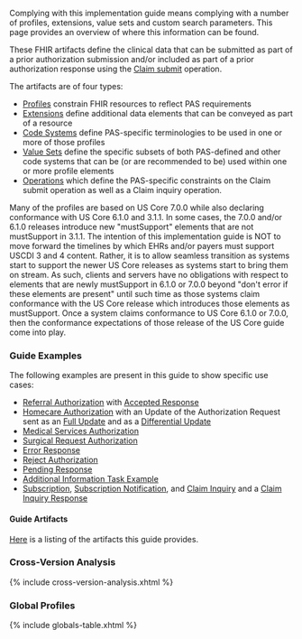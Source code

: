 Complying with this implementation guide means complying with a number of profiles, extensions, value sets and custom search parameters.  This page provides an overview of where this information can be found.

These FHIR artifacts define the clinical data that can be submitted as part of a prior authorization submission and/or included as part of a prior authorization response using the [Claim submit](OperationDefinition-Claim-submit.html) operation.

The artifacts are of four types:

* [Profiles]({{site.data.fhir.path}}profiling.html) constrain FHIR resources to reflect PAS requirements
* [Extensions]({{site.data.fhir.path}}extensibility.html) define additional data elements that can be conveyed as part of a resource
* [Code Systems]({{site.data.fhir.path}}codesystem.html) define PAS-specific terminologies to be used in one or more of those profiles
* [Value Sets]({{site.data.fhir.path}}valueset.html) define the specific subsets of both PAS-defined and other code systems that can be (or are recommended to be) used within one or more profile elements
* [Operations]({{site.data.fhir.path}}operationdefinition.html) which define the PAS-specific constraints on the Claim submit operation as well as a Claim inquiry operation.

Many of the profiles are based on US Core 7.0.0 while also declaring conformance with US Core 6.1.0 and 3.1.1. In some cases, the 7.0.0 and/or 6.1.0 releases introduce new "mustSupport" elements that are not mustSupport in 3.1.1. The intention of this implementation guide is NOT to move forward the timelines by which EHRs and/or payers must support USCDI 3 and 4 content. Rather, it is to allow seamless transition as systems start to support the newer US Core releases as systems start to bring them on stream. As such, clients and servers have no obligations with respect to elements that are newly mustSupport in 6.1.0 or 7.0.0 beyond "don't error if these elements are present" until such time as those systems claim conformance with the US Core release which introduces those elements as mustSupport. Once a system claims conformance to US Core 6.1.0 or 7.0.0, then the conformance expectations of those release of the US Core guide come into play.

### Guide Examples
The following examples are present in this guide to show specific use cases:

* [Referral Authorization](Bundle-ReferralAuthorizationBundleExample.html) with [Accepted Response](Bundle-ReferralAuthorizationResponseBundleExample.html)
* [Homecare Authorization](Bundle-HomecareAuthorizationBundleExample.html) with an Update of the Authorization Request sent as an [Full Update](Bundle-HomecareAuthorizationUpdateBundleExample.html) and as a [Differential Update](Bundle-HomecareAuthorizationDifferentialBundleExample.html)
* [Medical Services Authorization](Bundle-MedicalServicesAuthorizationBundleExample.html)
* [Surgical Request Authorization](Bundle-SurgicalRequestBundleExample.html)
* [Error Response](Bundle-ErrorResponseBundleExample.html)
* [Reject Authorization](Bundle-RejectionResponseBundleExample.html)
* [Pending Response](Bundle-ReferralPendingAuthorizationResponseBundleExample.html)
* [Additional Information Task Example](Task-AdditionalInformationTaskExample.html)
* [Subscription](Subscription-PASSubscriptionExample.html), [Subscription Notification](Bundle-PASSubscriptionNotification.html), and [Claim Inquiry](Bundle-PASClaimInquiryBundleExample.html) and a [Claim Inquiry Response](Bundle-PASClaimInquiryResponseBundleExample.html)

#### Guide Artifacts
[Here](artifacts.html) is a listing of the artifacts this guide provides.


### Cross-Version Analysis
{% include cross-version-analysis.xhtml %}

### Global Profiles

{% include globals-table.xhtml %}
